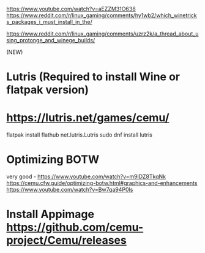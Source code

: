 https://www.youtube.com/watch?v=aEZZM31O638
https://www.reddit.com/r/linux_gaming/comments/hy1wb2/which_winetricks_packages_i_must_install_in_the/

https://www.reddit.com/r/linux_gaming/comments/uzrz2k/a_thread_about_using_protonge_and_winege_builds/


(NEW)

# Lutris (Required to install Wine or flatpak version)
# https://lutris.net/games/cemu/
  flatpak install flathub net.lutris.Lutris
  sudo dnf install lutris
  
  
  
# Optimizing BOTW 
  very good - https://www.youtube.com/watch?v=m9lDZ8TkqNk
  https://cemu.cfw.guide/optimizing-botw.html#graphics-and-enhancements
  https://www.youtube.com/watch?v=Bw7qa94P0ls
  
  
  # Install Appimage https://github.com/cemu-project/Cemu/releases
